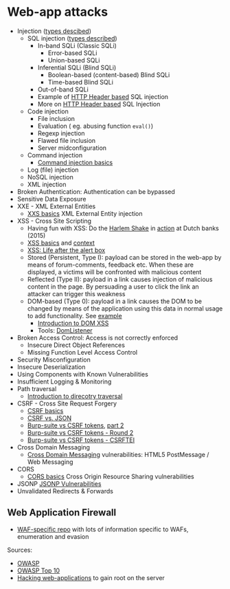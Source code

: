 # Web-app attacks


* Injection ([types descibed](https://phpsecurity.readthedocs.io/en/latest/Injection-Attacks.html))
  * SQL injection ([types described](https://www.quora.com/How-many-types-of-SQL-injections-are-there))
    * In-band SQLi (Classic SQLi)
      * Error-based SQLi
      * Union-based SQLi
    * Inferential SQLi (Blind SQLi)
      * Boolean-based (content-based) Blind SQLi
      * Time-based Blind SQLi
    * Out-of-band SQLi
    * Example of [HTTP Header based](https://resources.infosecinstitute.com/sql-injection-http-headers/) SQL injection
    * More on [HTTP Header based](https://blog.cloudflare.com/the-sleepy-user-agent/) SQL Injection
  * Code injection
    * File inclusion
    * Evaluation ( eg. abusing function ```eval()```)
    * Regexp injection
    * Flawed file inclusion
    * Server midconfiguration
  * Command injection
    * [Command injection basics](https://www.gracefulsecurity.com/command-injection-the-good-the-bad-and-the-blind/)
  * Log (file) injection
  * NoSQL injection
  * XML injection
* Broken Authentication: Authentication can be bypassed
* Sensitive Data Exposure
* XXE - XML External Entities
  * [XXS basics](https://www.gracefulsecurity.com/xml-external-entity-injection-xxe-vulnerabilities/) XML External Entity injection 
* XSS - Cross Site Scripting
  * Having fun with XSS: Do the [Harlem Shake](https://gist.github.com/marcaube/692b5bdb99ba69b9b60f471d2721aa95) in [action](https://www.youtube.com/watch?v=K0noqLisW_c) at Dutch banks (2015)
  * [XSS basics](https://www.gracefulsecurity.com/what-is-cross-site-scripting-xss/) and [context](https://www.gracefulsecurity.com/cross-site-scripting-lesson-2-contexts/)
  * [XSS: Life after the alert box](https://www.gracefulsecurity.com/cross-site-scripting-xss-life-after-the-alert-box/)
  * Stored (Persistent, Type I): payload can be stored in the web-app by means of forum-comments, feedback etc. When these are displayed, a victims will be confronted with malicious content
  * Reflected (Type II): payload in a link causes injection of malicious content in the page. By persuading a user to click the link an attacker can trigger this weakness
  * DOM-based (Type 0): payload in a link causes the DOM to be changed by means of the application using this data in normal usage to add functionality. See [example](https://www.owasp.org/index.php/DOM_Based_XSS)
    * [Introduction to DOM XSS](https://www.gracefulsecurity.com/an-introduction-to-dom-xss/)
    * Tools: [DomListener](https://chrome.google.com/webstore/detail/domlistener/jlfdgnlpibogjanomigieemaembjeolj?hl=en)
* Broken Access Control: Access is not correctly enforced
  * Insecure Direct Object References
  * Missing Function Level Access Control
* Security Misconfiguration
* Insecure Deserialization
* Using Components with Known Vulnerabilities
* Insufficient Logging & Monitoring
* Path traversal
  * [Introduction to direcotry traversal](https://www.gracefulsecurity.com/introduction-to-directory-traversal/)
* CSRF - Cross Site Request Forgery
  * [CSRF basics](https://www.gracefulsecurity.com/what-is-cross-site-request-forgery/)
  * [CSRF vs. JSON](https://www.gracefulsecurity.com/csrf-vs-json/)
  * [Burp-suite vs CSRF tokens](https://www.gracefulsecurity.com/burp-suite-vs-csrf-tokens/), [part 2](https://www.gracefulsecurity.com/burp-vs-csrf-tokens-part-2-code/)
  * [Burp-suite vs CSRF tokens - Round 2](https://www.gracefulsecurity.com/burp-suite-vs-csrf-tokens-round-two/)
  * [Burp-suite vs CSRF tokens - CSRFTEI](https://www.gracefulsecurity.com/burp-suite-vs-csrf-tokens-csrftei/)
* Cross Domain Messaging
  * [Cross Domain Messaging](https://www.gracefulsecurity.com/html5-cross-domain-messaging-postmessage-vulnerabilities/) vulnerabilities: HTML5 PostMessage / Web Messaging
* CORS
  * [CORS basics](https://www.gracefulsecurity.com/html5-cross-origin-resource-sharing-cors-vulnerabilities/) Cross Origin Resource Sharing vulnerabilities
* JSONP
  [JSONP Vulnerabilities](https://www.gracefulsecurity.com/jsonp-vulnerabilities/)
* Unvalidated Redirects & Forwards


## Web Application Firewall
* [WAF-specific repo](https://github.com/0xInfection/Awesome-WAF) with lots of information specific to WAFs, enumeration and evasion

Sources:
* [OWASP](https://www.owasp.org/index.php/Main_Page)
* [OWASP Top 10](https://www.owasp.org/index.php/Category:OWASP_Top_Ten_Project)
* [Hacking web-applications](https://www.gracefulsecurity.com/hacking-web-applications/) to gain root on the server